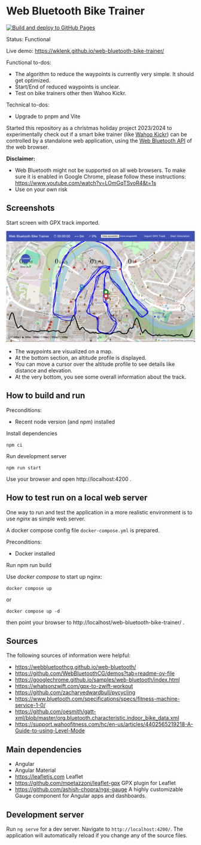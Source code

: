 # Web Bluetooth Bike Trainer

[![Build and deploy to GitHub Pages](https://github.com/wklenk/web-bluetooth-bike-trainer/actions/workflows/deploy-to-gh-pages.yml/badge.svg)](https://github.com/wklenk/web-bluetooth-bike-trainer/actions/workflows/deploy-to-gh-pages.yml)

Status: Functional

Live demo: https://wklenk.github.io/web-bluetooth-bike-trainer/

Functional to-dos:
* The algorithm to reduce the waypoints is currently very simple. It should get optimized.
* Start/End of reduced waypoints is unclear.
* Test on bike trainers other then Wahoo Kickr.

Technical to-dos:
* Upgrade to pnpm and Vite


Started this repository as a christmas holiday project 2023/2024 to experimentally check out if a smart bike trainer (like [Wahoo Kickr](https://www.wahoofitness.com/devices/indoor-cycling/bike-trainers/kickr-buy)) can be controlled by a standalone web application, using the [Web Bluetooth API](https://developer.mozilla.org/en-US/docs/Web/API/Web_Bluetooth_API) of the web browser.

**Disclaimer:** 
* Web Bluetooth might not be supported on all web browsers. To make sure it is enabled in Google Chrome, please follow these instructions: https://www.youtube.com/watch?v=LOmGqTSvoR4&t=1s
* Use on your own risk

## Screenshots

Start screen with GPX track imported.

![Start screen with GPX track imported](media/2024-12-26_14h20_22.png)

* The waypoints are visualized on a map.
* At the bottom section, an altitude profile is displayed.
* You can move a cursor over the altitude profile to see details like distance and elevation.
* At the very bottom, you see some overall information about the track.

## How to build and run

Preconditions:
* Recent node version (and npm) installed


Install dependencies

    npm ci

Run development server

    npm run start

Use your browser and open http://localhost:4200 .   

## How to test run on a local web server

One way to run and test the application in a more realistic environment is to use *nginx* as simple web server.

A docker compose config file `docker-compose.yml` is prepared.

Preconditions:

* Docker installed

Run
    npm run build

Use *docker compose* to start up nginx:

    docker compose up

or

    docker compose up -d

then point your browser to http://localhost/web-bluetooth-bike-trainer/ .
    

## Sources
The following sources of information were helpful:

* https://webbluetoothcg.github.io/web-bluetooth/
* https://github.com/WebBluetoothCG/demos?tab=readme-ov-file
* https://googlechrome.github.io/samples/web-bluetooth/index.html
* https://whatsonzwift.com/gpx-to-zwift-workout
* https://github.com/zacharyedwardbull/pycycling
* https://www.bluetooth.com/specifications/specs/fitness-machine-service-1-0/
* https://github.com/oesmith/gatt-xml/blob/master/org.bluetooth.characteristic.indoor_bike_data.xml
* https://support.wahoofitness.com/hc/en-us/articles/4402565219218-A-Guide-to-using-Level-Mode

## Main dependencies

* Angular
* Angular Material
* https://leafletjs.com Leaflet
* https://github.com/mpetazzoni/leaflet-gpx GPX plugin for Leaflet
* https://github.com/ashish-chopra/ngx-gauge A highly customizable Gauge component for Angular apps and dashboards. 

## Development server

Run `ng serve` for a dev server. Navigate to `http://localhost:4200/`. The application will automatically reload if you change any of the source files.

